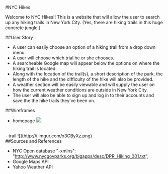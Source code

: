 #NYC Hikes

Welcome to NYC Hikes!!
This is a website that will allow the user to search up any hiking trails in New York City. (Yes, there are hiking trails in this huge concrete jungle.)

##User Story

- A user can easily choose an option of a hiking trail from a drop down menu.
- A user will choose which trial he or she chooses. 
- A searcheable Google map will appear below the options on where the hiking trail is located. 
- Along with the location of the trail(s), a short description of the park, the length of the hike and the difficulty of the hike will also be provided.
- A weather section will be easily viewable and will supply the user on how the current weather conditions are outside in New York City.
- The user will also be able to sign up and log in to their accounts and save the the hike trails they've been on.

##Wireframes
- homepage
![](http://i.imgur.com/gaY1MHP.png)
<br>
- trail
![](http://i.imgur.com/x3CByXz.png)
<br>
##Sources and References

- NYC Open database
"-xmlns": "http://www.nycgovparks.org/bigapps/desc/DPR_Hiking_001.txt",
- Google Maps API
- Yahoo Weather API
